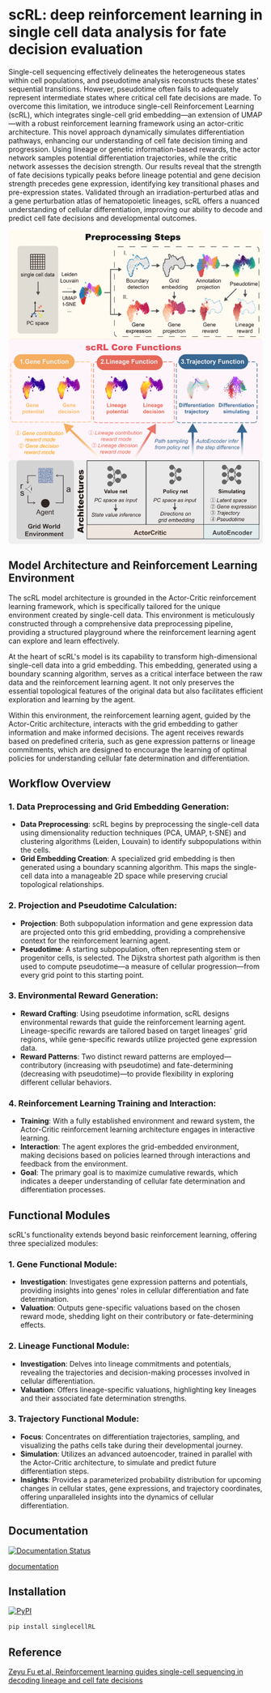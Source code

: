# **scRL: deep reinforcement learning in single cell data analysis for fate decision evaluation**

Single-cell sequencing effectively delineates the heterogeneous states within cell populations, and pseudotime analysis reconstructs these states' sequential transitions. However, pseudotime often fails to adequately represent intermediate states where critical cell fate decisions are made. To overcome this limitation, we introduce single-cell Reinforcement Learning (scRL), which integrates single-cell grid embedding—an extension of UMAP—with a robust reinforcement learning framework using an actor-critic architecture. This novel approach dynamically simulates differentiation pathways, enhancing our understanding of cell fate decision timing and progression. Using lineage or genetic information-based rewards, the actor network samples potential differentiation trajectories, while the critic network assesses the decision strength. Our results reveal that the strength of fate decisions typically peaks before lineage potential and gene decision strength precedes gene expression, identifying key transitional phases and pre-expression states. Validated through an irradiation-perturbed atlas and a gene perturbation atlas of hematopoietic lineages, scRL offers a nuanced understanding of cellular differentiation, improving our ability to decode and predict cell fate decisions and developmental outcomes.


<img src="docs/_static/Pattern.png" width="600" align="middle"/>


## **Model Architecture and Reinforcement Learning Environment**

The scRL model architecture is grounded in the Actor-Critic reinforcement learning framework, which is specifically tailored for the unique environment created by single-cell data. This environment is meticulously constructed through a comprehensive data preprocessing pipeline, providing a structured playground where the reinforcement learning agent can explore and learn effectively.

At the heart of scRL's model is its capability to transform high-dimensional single-cell data into a grid embedding. This embedding, generated using a boundary scanning algorithm, serves as a critical interface between the raw data and the reinforcement learning agent. It not only preserves the essential topological features of the original data but also facilitates efficient exploration and learning by the agent.

Within this environment, the reinforcement learning agent, guided by the Actor-Critic architecture, interacts with the grid embedding to gather information and make informed decisions. The agent receives rewards based on predefined criteria, such as gene expression patterns or lineage commitments, which are designed to encourage the learning of optimal policies for understanding cellular fate determination and differentiation.

## **Workflow Overview**

### 1. **Data Preprocessing and Grid Embedding Generation**:

-   **Data Preprocessing**: scRL begins by preprocessing the single-cell data using dimensionality reduction techniques (PCA, UMAP, t-SNE) and clustering algorithms (Leiden, Louvain) to identify subpopulations within the cells.
-   **Grid Embedding Creation**: A specialized grid embedding is then generated using a boundary scanning algorithm. This maps the single-cell data into a manageable 2D space while preserving crucial topological relationships.

### 2. **Projection and Pseudotime Calculation**:

-   **Projection**: Both subpopulation information and gene expression data are projected onto this grid embedding, providing a comprehensive context for the reinforcement learning agent.
-   **Pseudotime**: A starting subpopulation, often representing stem or progenitor cells, is selected. The Dijkstra shortest path algorithm is then used to compute pseudotime—a measure of cellular progression—from every grid point to this starting point.

### 3. **Environmental Reward Generation**:

-   **Reward Crafting**: Using pseudotime information, scRL designs environmental rewards that guide the reinforcement learning agent. Lineage-specific rewards are tailored based on target lineages' grid regions, while gene-specific rewards utilize projected gene expression data.
-   **Reward Patterns**: Two distinct reward patterns are employed—contributory (increasing with pseudotime) and fate-determining (decreasing with pseudotime)—to provide flexibility in exploring different cellular behaviors.

### 4. **Reinforcement Learning Training and Interaction**:

-   **Training**: With a fully established environment and reward system, the Actor-Critic reinforcement learning architecture engages in interactive learning.
-   **Interaction**: The agent explores the grid-embedded environment, making decisions based on policies learned through interactions and feedback from the environment.
-   **Goal**: The primary goal is to maximize cumulative rewards, which indicates a deeper understanding of cellular fate determination and differentiation processes.

## **Functional Modules**

scRL's functionality extends beyond basic reinforcement learning, offering three specialized modules:

### 1. **Gene Functional Module**:

-   **Investigation**: Investigates gene expression patterns and potentials, providing insights into genes' roles in cellular differentiation and fate determination.
-   **Valuation**: Outputs gene-specific valuations based on the chosen reward mode, shedding light on their contributory or fate-determining effects.

### 2. **Lineage Functional Module**:

-   **Investigation**: Delves into lineage commitments and potentials, revealing the trajectories and decision-making processes involved in cellular differentiation.
-   **Valuation**: Offers lineage-specific valuations, highlighting key lineages and their associated fate determination strengths.

### 3. **Trajectory Functional Module**:

-   **Focus**: Concentrates on differentiation trajectories, sampling, and visualizing the paths cells take during their developmental journey.
-   **Simulation**: Utilizes an advanced autoencoder, trained in parallel with the Actor-Critic architecture, to simulate and predict future differentiation steps.
-   **Insights**: Provides a parameterized probability distribution for upcoming changes in cellular states, gene expressions, and trajectory coordinates, offering unparalleled insights into the dynamics of cellular differentiation.


## **Documentation**

[![Documentation Status](https://readthedocs.org/projects/scrl/badge/?version=latest)](https://scrl.readthedocs.io/en/latest/?badge=latest)

[documentation](https://scrl.readthedocs.io/en/latest/)

## **Installation**

[![PyPI](https://img.shields.io/pypi/v/singlecellrl.svg?color=brightgreen&style=flat)](https://pypi.org/project/singlecellrl/)

``` bash
pip install singlecellRL
```

## **Reference**

[Zeyu Fu et.al, Reinforcement learning guides single-cell sequencing in decoding lineage and cell fate decisions](https://doi.org/10.1101/2024.07.04.602019)
